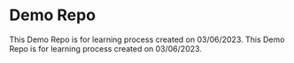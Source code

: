 # Demo Repo

This Demo Repo is for learning process created on 03/06/2023.
This Demo Repo is for learning process created on 03/06/2023.
